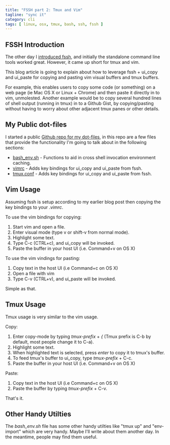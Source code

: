 ```yaml
---
title: "FSSH part 2: Tmux and Vim"
tagline: "sync it"
category: cli
tags: [ linux, osx, tmux, bash, ssh, fssh ]
---
```


FSSH Introduction
-----------------

The other day I [introduced fssh](/linux/2013/06/15/remote-ssh-copy-paste-buffers-using-fssh/), and initially the standalone command line tools worked great.  However, it came up short for tmux and vim.

This blog article is going to explain about how to leverage fssh + ui_copy and ui_paste for copying and pasting vim visual buffers and tmux buffers.

For example, this enables users to copy some code (or something) on a web page (ie Mac OS X or Linux + Chrome) and then paste it directly in to vim, unmolested.  Another example would be to copy several hundred lines of shell output (running in tmux) in to a Github Gist, by copying/pasting without having to worry about other adjacent tmux panes or other details.


My Public dot-files
-----------------

I started a public [Github repo for my dot-files](https://github.com/kylemanna/dot-files), in this repo are a few files that provide the functionality I'm going to talk about in the following sections:

* [bash_env.sh](https://github.com/kylemanna/dot-files/blob/master/.bash_env.sh) - Functions to aid in cross shell invocation environment caching.
* [vimrc](https://github.com/kylemanna/dot-files/blob/master/.vimrc) - Adds key bindings for ui_copy and ui_paste from fssh.
* [tmux.conf](https://github.com/kylemanna/dot-files/blob/master/.tmux.conf) - Adds key bindings for ui_copy and ui_paste from fssh.


Vim Usage
---------

Assuming fssh is setup according to my earlier blog post then copying the key bindings to your *.vimrc*.

To use the vim bindings for copying:

1. Start vim and open a file.
2. Enter visual mode (type v or shift-v from normal mode).
3. Highlight some text.
4. Type C-c (CTRL+c), and ui_copy will be invoked.
5. Paste the buffer in your host UI (i.e. Command+v on OS X)

To use the vim vindings for pasting:

1. Copy text in the host UI (i.e Command+c on OS X)
2. Open a file with vim
3. Type C-v (CTRL+v), and ui_paste will be invoked.

Simple as that.


Tmux Usage
----------

Tmux usage is very similar to the vim usage.

Copy:

1. Enter copy-mode by typing *tmux-prefix* + *{* (Tmux prefix is C-b by default, most people change it to C-a).
2. Highlight some text.
3. When highlighted text is selected, press *enter* to copy it to tmux's buffer.
4. To feed tmux's buffer to ui_copy, type *tmux-prefix* + C-c.
5. Paste the buffer in your host UI (i.e. Command+v on OS X)

Paste:

1. Copy text in the host UI (i.e Command+c on OS X)
2. Paste the buffer by typing *tmux-prefix* + C-v.

That's it.


Other Handy Utilties
--------------------

The *bash_env.sh* file has some other handy utilties like "tmux up" and "env-import" which are very handy.  Maybe I'll write about them another day.  In the meantime, people may find them useful.
